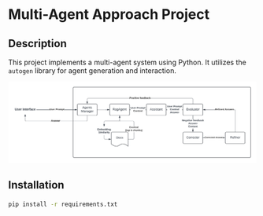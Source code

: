 # Multi-Agent Approach Project

## Description
This project implements a multi-agent system using Python. It utilizes the `autogen` library for agent generation and interaction.

![alt text](https://github.com/mimmol99/MultiAgents/blob/main/MultiAgent_diagram.png?raw=true)

## Installation
```bash
pip install -r requirements.txt

